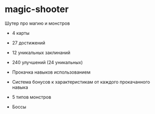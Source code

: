 # magic-shooter
Шутер про магию и монстров

- 4 карты

- 27 достижений

- 12 уникальных заклинаний

- 240 улучшений (24 уникальных)

- Прокачка навыков использованием

- Система бонусов к характеристикам от каждого прокачанного навыка

- 5 типов монстров

- Боссы
